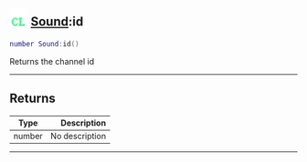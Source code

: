 ## <img src="../../.gitbook/assets/client.png" width="32" height="32" /> [Sound](../sound/README.md):id

```lua
number Sound:id()
```

Returns the channel id<br>

-----------------
## Returns

| Type   | Description |
| ------ | ----------: |
| number | No description |


--------
